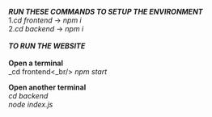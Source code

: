 _**RUN THESE COMMANDS TO SETUP THE ENVIRONMENT**_<br/>
1._cd frontend_ -> _npm i_<br/>
2._cd backend_ -> _npm i_<br/>
<br/>
**_TO RUN THE WEBSITE_**<br/>
<br/>
**Open a terminal**<br/>
_cd frontend<_br/>
_npm start_<br/>

**Open another terminal**<br/>
_cd backend_<br/>
_node index.js_<br/>
